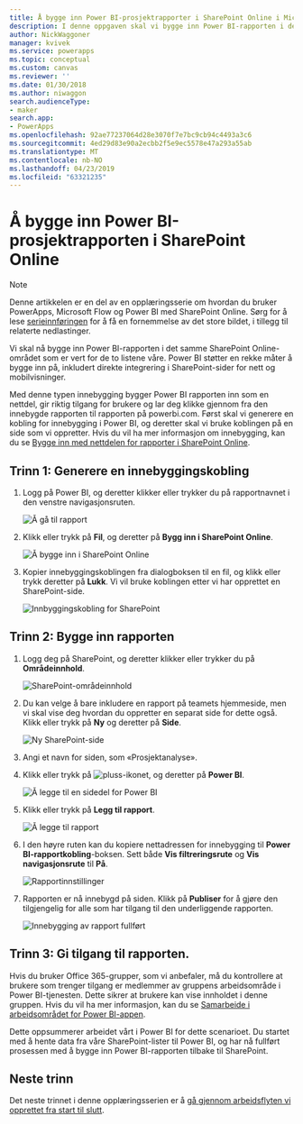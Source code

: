 ```yaml
---
title: Å bygge inn Power BI-prosjektrapporter i SharePoint Online i Microsoft Docs
description: I denne oppgaven skal vi bygge inn Power BI-rapporten i det samme SharePoint Online-området som er vert for de to listene våre.
author: NickWaggoner
manager: kvivek
ms.service: powerapps
ms.topic: conceptual
ms.custom: canvas
ms.reviewer: ''
ms.date: 01/30/2018
ms.author: niwaggon
search.audienceType:
- maker
search.app:
- PowerApps
ms.openlocfilehash: 92ae77237064d28e3070f7e7bc9cb94c4493a3c6
ms.sourcegitcommit: 4ed29d83e90a2ecbb2f5e9ec5578e47a293a55ab
ms.translationtype: MT
ms.contentlocale: nb-NO
ms.lasthandoff: 04/23/2019
ms.locfileid: "63321235"
---
```

# <a name="embed-the-power-bi-project-report-in-sharepoint-online"></a>Å bygge inn Power BI-prosjektrapporten i SharePoint Online
> [!NOTE]
> Denne artikkelen er en del av en opplæringsserie om hvordan du bruker PowerApps, Microsoft Flow og Power BI med SharePoint Online. Sørg for å lese [serieinnføringen](sharepoint-scenario-intro.md) for å få en fornemmelse av det store bildet, i tillegg til relaterte nedlastinger.

Vi skal nå bygge inn Power BI-rapporten i det samme SharePoint Online-området som er vert for de to listene våre. Power BI støtter en rekke måter å bygge inn på, inkludert direkte integrering i SharePoint-sider for nett og mobilvisninger.

Med denne typen innebygging bygger Power BI rapporten inn som en nettdel, gir riktig tilgang for brukere og lar deg klikke gjennom fra den innebygde rapporten til rapporten på powerbi.com. Først skal vi generere en kobling for innebygging i Power BI, og deretter skal vi bruke koblingen på en side som vi oppretter. Hvis du vil ha mer informasjon om innebygging, kan du se [Bygge inn med nettdelen for rapporter i SharePoint Online](https://docs.microsoft.com/power-bi/service-embed-report-spo).

## <a name="step-1-generate-an-embed-link"></a>Trinn 1: Generere en innebyggingskobling
1. Logg på Power BI, og deretter klikker eller trykker du på rapportnavnet i den venstre navigasjonsruten.
   
    ![Å gå til rapport](./media/sharepoint-scenario-embed-report/08-01-01-reports.png)
2. Klikk eller trykk på **Fil**, og deretter på **Bygg inn i SharePoint Online**.
   
    ![Å bygge inn i SharePoint Online](./media/sharepoint-scenario-embed-report/08-01-02-embed-spo.png)
3. Kopier innebyggingskoblingen fra dialogboksen til en fil, og klikk eller trykk deretter på **Lukk**. Vi vil bruke koblingen etter vi har opprettet en SharePoint-side.
   
    ![Innbyggingskobling for SharePoint](./media/sharepoint-scenario-embed-report/08-01-03-embed-url.png)

## <a name="step-2-embed-the-report"></a>Trinn 2: Bygge inn rapporten
1. Logg deg på SharePoint, og deretter klikker eller trykker du på **Områdeinnhold**.
   
    ![SharePoint-områdeinnhold](./media/sharepoint-scenario-embed-report/08-01-04-site-contents.png)
2. Du kan velge å bare inkludere en rapport på teamets hjemmeside, men vi skal vise deg hvordan du oppretter en separat side for dette også. Klikk eller trykk på **Ny** og deretter på **Side**.
   
    ![Ny SharePoint-side](./media/sharepoint-scenario-embed-report/08-01-05-new-page.png)
3. Angi et navn for siden, som «Prosjektanalyse».
4. Klikk eller trykk på ![pluss-ikonet](./media/sharepoint-scenario-embed-report/icon-plus.png), og deretter på **Power BI**.
   
    ![Å legge til en sidedel for Power BI](./media/sharepoint-scenario-embed-report/08-01-06-add-page-part.png)
5. Klikk eller trykk på **Legg til rapport**.
   
    ![Å legge til rapport](./media/sharepoint-scenario-embed-report/08-01-07-add-report.png)
6. I den høyre ruten kan du kopiere nettadressen for innebygging til **Power BI-rapportkobling**-boksen. Sett både **Vis filtreringsrute** og **Vis navigasjonsrute** til **På**.
   
    ![Rapportinnstillinger](./media/sharepoint-scenario-embed-report/08-01-08-report-settings.png)
7. Rapporten er nå innebygd på siden. Klikk på **Publiser** for å gjøre den tilgjengelig for alle som har tilgang til den underliggende rapporten.
   
    ![Innebygging av rapport fullført](./media/sharepoint-scenario-embed-report/08-01-09-report-complete.png)

## <a name="step-3-grant-access-to-the-report"></a>Trinn 3: Gi tilgang til rapporten.
Hvis du bruker Office 365-grupper, som vi anbefaler, må du kontrollere at brukere som trenger tilgang er medlemmer av gruppens arbeidsområde i Power BI-tjenesten. Dette sikrer at brukere kan vise innholdet i denne gruppen. Hvis du vil ha mer informasjon, kan du se [Samarbeide i arbeidsområdet for Power BI-appen](https://docs.microsoft.com/power-bi/service-collaborate-power-bi-workspace).

Dette oppsummerer arbeidet vårt i Power BI for dette scenarioet. Du startet med å hente data fra våre SharePoint-lister til Power BI, og har nå fullført prosessen med å bygge inn Power BI-rapporten tilbake til SharePoint.

## <a name="next-steps"></a>Neste trinn
Det neste trinnet i denne opplæringsserien er å [gå gjennom arbeidsflyten vi opprettet fra start til slutt](sharepoint-scenario-summary.md).


